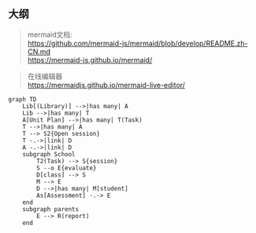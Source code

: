 ## 大纲

> mermaid文档:  
https://github.com/mermaid-js/mermaid/blob/develop/README.zh-CN.md  
https://mermaid-js.github.io/mermaid/

> 在线编辑器  
https://mermaidjs.github.io/mermaid-live-editor/


```mermaid
graph TD
    Lib[(Library)] -->|has many| A
    Lib -->|has many| T
    A[Unit Plan] -->|has many| T(Task)
    T -->|has many| A
    T --> S2{Open session}
    T -.->|link| D
    A -.->|link| D
    subgraph School
        T2(Task) --> S{session}
        S --o E{evaluate}
        D[class] --> S
        M --> E
        D -->|has many| M[student]
        As[Assessment] -.-> E
    end
    subgraph parents
        E --> R(report)
    end
```